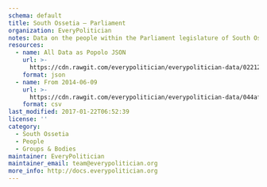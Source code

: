 ```yaml
---
schema: default
title: South Ossetia — Parliament
organization: EveryPolitician
notes: Data on the people within the Parliament legislature of South Ossetia.
resources:
  - name: All Data as Popolo JSON
    url: >-
      https://cdn.rawgit.com/everypolitician/everypolitician-data/022124381caf038bd7433c35ff55027ffdd0bf78/data/South_Ossetia/Parliament/ep-popolo-v1.0.json
    format: json
  - name: From 2014-06-09
    url: >-
      https://cdn.rawgit.com/everypolitician/everypolitician-data/044afe664f633e7b20cdb988cfdf3ad2adb138bb/data/South_Ossetia/Parliament/term-2014.csv
    format: csv
last_modified: 2017-01-22T06:52:39
license: ''
category:
  - South Ossetia
  - People
  - Groups & Bodies
maintainer: EveryPolitician
maintainer_email: team@everypolitician.org
more_info: http://docs.everypolitician.org
---
```

